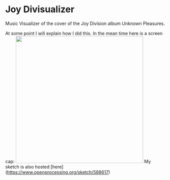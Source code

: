 # Joy Divisualizer

Music Visualizer of the cover of the Joy Division album Unknown Pleasures.

At some point I will explain how I did this. In the mean time here is a screen cap:
<img src="https://raw.github.com/elabraha/JoyDivisionVisualizer/master/assets/screenshot.jpg" width="400px"></img> 
My sketch is also hosted [here] (https://www.openprocessing.org/sketch/588617)
